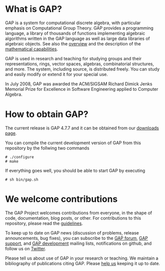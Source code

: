 # What is GAP?

GAP is a system for computational discrete algebra, with particular emphasis on
Computational Group Theory. GAP provides a programming language, a library of
thousands of functions implementing algebraic algorithms written in the GAP
language as well as large data libraries of algebraic objects. See also the
[overview](http://gap-system.org/Overview/overview.html) and the description of
the [mathematical capabilities](http://gap-system.org/Overview/Capabilities/capabilities.html).

GAP is used in research and teaching for studying groups and their representations,
rings, vector spaces, algebras, combinatorial structures, and more.
The system, including source, is distributed freely. You can study and easily
modify or extend it for your special use.

In July 2008, GAP was awarded the ACM/SIGSAM Richard Dimick Jenks Memorial Prize
for Excellence in Software Engineering applied to Computer Algebra.

# How to obtain GAP?

The current release is GAP 4.7.7 and it can be obtained from our
[downloads page](http://www.gap-system.org/Releases/index.html).

You can compile the current development version of GAP from this repository
by the follwing two commands
```
# ./configure
# make
```
If everything goes well, you should be able to start GAP by executing
```
# sh bin/gap.sh
```

# We welcome contributions

The GAP Project welcomes contributions from everyone, in the shape of code,
documentation, blog posts, or other. For contributions to this repository,
please read the [guidelines](CONTRIBUTING.md).

To keep up to date on GAP news (discussion of problems, release announcements,
bug fixes), you can subscribe to the
[GAP forum](http://www.gap-system.org/Contacts/Forum/forum.html), [GAP support](), and
[GAP development](https://mail.gap-system.org/mailman/listinfo/gap) mailing lists,
notifications on github, and follow us on [Twitter](https://twitter.com/gap_system).

Please tell us about use of GAP in your research or teaching.
We maintain a bibliography of publications citing GAP. Please
[help us](http://gap-system.org/Contacts/publicationfeedback.html)
keeping it up to date.

